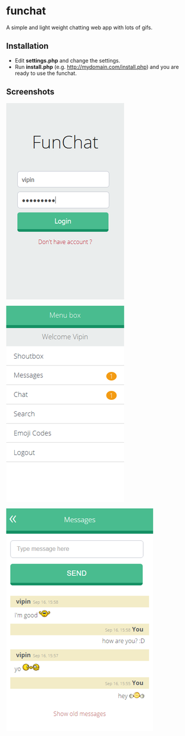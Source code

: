 # funchat
A simple and light weight chatting web app with lots of gifs.

## Installation

* Edit **settings.php** and change the settings.
* Run **install.php** (e.g. http://mydomain.com/install.php) and you are ready to use the funchat.

## Screenshots

![login page](https://github.com/vipinbathaw/funchat/blob/master/screenshots/login-page.PNG?raw=true)

![login page](https://github.com/vipinbathaw/funchat/blob/master/screenshots/menu-page.PNG?raw=true)

![login page](https://github.com/vipinbathaw/funchat/blob/master/screenshots/message-page.PNG?raw=true)
